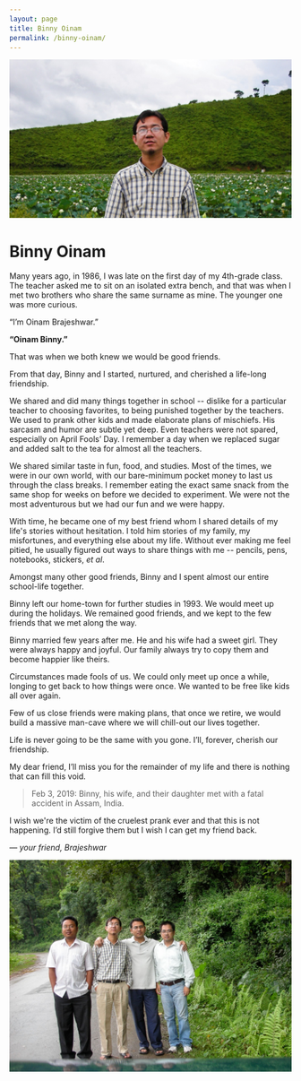 ```yaml
---
layout: page
title: Binny Oinam
permalink: /binny-oinam/
---
```


![Binny Oinam)](/static/img/people/binny-oinam.jpg)

# Binny Oinam

Many years ago, in 1986, I was late on the first day of my 4th-grade class. The teacher asked me to sit on an isolated extra bench, and that was when I met two brothers who share the same surname as mine. The younger one was more curious.

“I’m Oinam Brajeshwar.”

__“Oinam Binny.”__

That was when we both knew we would be good friends.

From that day, Binny and I started, nurtured, and cherished a life-long friendship.

We shared and did many things together in school -- dislike for a particular teacher to choosing favorites, to being punished together by the teachers. We used to prank other kids and made elaborate plans of mischiefs. His sarcasm and humor are subtle yet deep. Even teachers were not spared, especially on April Fools’ Day. I remember a day when we replaced sugar and added salt to the tea for almost all the teachers.

We shared similar taste in fun, food, and studies. Most of the times, we were in our own world, with our bare-minimum pocket money to last us through the class breaks. I remember eating the exact same snack from the same shop for weeks on before we decided to experiment. We were not the most adventurous but we had our fun and we were happy.

With time, he became one of my best friend whom I shared details of my life's stories without hesitation. I told him stories of my family, my misfortunes, and everything else about my life. Without ever making me feel pitied, he usually figured out ways to share things with me -- pencils, pens, notebooks, stickers, _et al_.

Amongst many other good friends, Binny and I spent almost our entire school-life together.

Binny left our home-town for further studies in 1993. We would meet up during the holidays. We remained good friends, and we kept to the few friends that we met along the way.

Binny married few years after me. He and his wife had a sweet girl. They were always happy and joyful. Our family always try to copy them and become happier like theirs.

Circumstances made fools of us. We could only meet up once a while, longing to get back to how things were once. We wanted to be free like kids all over again.

Few of us close friends were making plans, that once we retire, we would build a massive man-cave where we will chill-out our lives together.

Life is never going to be the same with you gone. I’ll, forever, cherish our friendship.

My dear friend, I’ll miss you for the remainder of my life and there is nothing that can fill this void.

> Feb 3, 2019: Binny, his wife, and their daughter met with a fatal accident in Assam, India.

I wish we're the victim of the cruelest prank ever and that this is not happening. I’d still forgive them but I wish I can get my friend back.

_— your friend, Brajeshwar_

![Usharanjan, Binny, Gangalal, and Brajeshwar)](/static/img/people/usharanjan-binny-gangalal-brajeshwar.jpg)